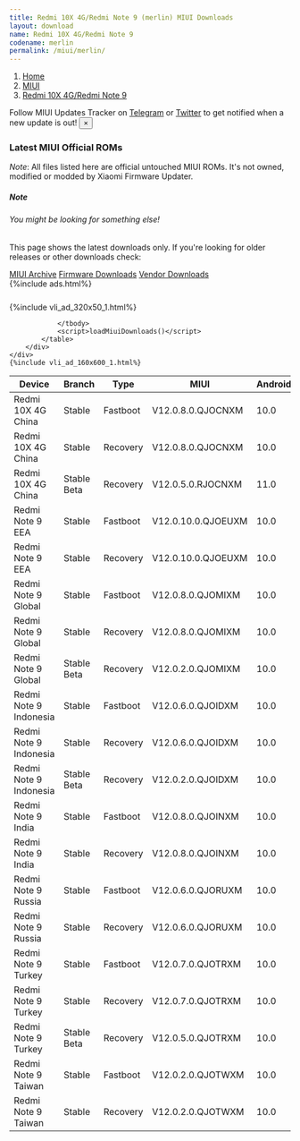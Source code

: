 ```yaml
---
title: Redmi 10X 4G/Redmi Note 9 (merlin) MIUI Downloads
layout: download
name: Redmi 10X 4G/Redmi Note 9
codename: merlin
permalink: /miui/merlin/
---
```

<nav aria-label="breadcrumb">
    <ol class="breadcrumb">
        <li class="breadcrumb-item"><a href="/">Home</a></li>
        <li class="breadcrumb-item"><a href="/miui/">MIUI</a></li>
        <li class="breadcrumb-item active" aria-current="page"><a href="/miui/merlin/">Redmi 10X 4G/Redmi Note 9</a></li>
    </ol>
</nav>
<div class="alert alert-primary alert-dismissible fade show" role="alert">
    Follow MIUI Updates Tracker on <a href="https://t.me/MIUIUpdatesTracker" class="alert-link">Telegram</a>
     or <a href="https://twitter.com/MiFwUpdater" class="alert-link">Twitter</a> to get notified when a new update is out!
    <button type="button" class="close" data-dismiss="alert" aria-label="Close">
        <span aria-hidden="true">&times;</span>
    </button>
</div>

### Latest MIUI Official ROMs
*Note*: All files listed here are official untouched MIUI ROMs. It's not owned, modified or modded by Xiaomi Firmware Updater.
<div class="card">
  <div class="card-body">
    <h5 class="card-title">Note</h5>
    <h6 class="card-subtitle mb-2 text-muted">You might be looking for something else!</h6>
    <p class="card-text">This page shows the latest downloads only.
     If you're looking for older releases or other downloads check:</p>
    <a href="/archive/miui/merlin/" class="card-link">MIUI Archive</a>
    <a href="/firmware/merlin/" class="card-link">Firmware Downloads</a>
    <a href="/vendor/merlin/" class="card-link">Vendor Downloads</a>
  </div>
</div>
{%include ads.html%}
<div class="row justify-content-center">
    <div class="col-10">
        <div class="table-responsive-md" style="margin-top: 25px;">
            {%include vli_ad_320x50_1.html%}
            <table id="miui" class="display dt-responsive nowrap compact table table-striped table-hover table-sm">
                <thead class="thead-dark">
                    <tr>
                        <th data-ref="device">Device</th>
                        <th data-ref="branch">Branch</th>
                        <th data-ref="type">Type</th>
                        <th data-ref="miui">MIUI</th>
                        <th data-ref="android">Android</th>
                        <th data-ref="size">Size</th>
                        <th data-ref="size">Date</th>
                        <th data-ref="link">Link</th>
                    </tr>
                </thead>
                <tbody>
                <tr><td>Redmi 10X 4G China</td><td>Stable</td><td>Fastboot</td><td>V12.0.8.0.QJOCNXM</td><td>10.0</td><td>3.3 GB</td><td>2021-01-06</td><td><a href="/miui/merlin/stable/V12.0.8.0.QJOCNXM/">Download</a></td></tr>
<tr><td>Redmi 10X 4G China</td><td>Stable</td><td>Recovery</td><td>V12.0.8.0.QJOCNXM</td><td>10.0</td><td>2.4 GB</td><td>2021-01-13</td><td><a href="/miui/merlin/stable/V12.0.8.0.QJOCNXM/">Download</a></td></tr>
<tr><td>Redmi 10X 4G China</td><td>Stable Beta</td><td>Recovery</td><td>V12.0.5.0.RJOCNXM</td><td>11.0</td><td>2.6 GB</td><td>2021-05-08</td><td><a href="/miui/merlin/stable beta/V12.0.5.0.RJOCNXM/">Download</a></td></tr>
<tr><td>Redmi Note 9 EEA</td><td>Stable</td><td>Fastboot</td><td>V12.0.10.0.QJOEUXM</td><td>10.0</td><td>4.4 GB</td><td>2021-04-13</td><td><a href="/miui/merlin/stable/V12.0.10.0.QJOEUXM/">Download</a></td></tr>
<tr><td>Redmi Note 9 EEA</td><td>Stable</td><td>Recovery</td><td>V12.0.10.0.QJOEUXM</td><td>10.0</td><td>2.1 GB</td><td>2021-05-11</td><td><a href="/miui/merlin/stable/V12.0.10.0.QJOEUXM/">Download</a></td></tr>
<tr><td>Redmi Note 9 Global</td><td>Stable</td><td>Fastboot</td><td>V12.0.8.0.QJOMIXM</td><td>10.0</td><td>4.5 GB</td><td>2021-05-17</td><td><a href="/miui/merlin/stable/V12.0.8.0.QJOMIXM/">Download</a></td></tr>
<tr><td>Redmi Note 9 Global</td><td>Stable</td><td>Recovery</td><td>V12.0.8.0.QJOMIXM</td><td>10.0</td><td>2.1 GB</td><td>2021-05-24</td><td><a href="/miui/merlin/stable/V12.0.8.0.QJOMIXM/">Download</a></td></tr>
<tr><td>Redmi Note 9 Global</td><td>Stable Beta</td><td>Recovery</td><td>V12.0.2.0.QJOMIXM</td><td>10.0</td><td>1.9 GB</td><td>2020-07-29</td><td><a href="/miui/merlin/stable beta/V12.0.2.0.QJOMIXM/">Download</a></td></tr>
<tr><td>Redmi Note 9 Indonesia</td><td>Stable</td><td>Fastboot</td><td>V12.0.6.0.QJOIDXM</td><td>10.0</td><td>3.9 GB</td><td>2021-05-14</td><td><a href="/miui/merlin/stable/V12.0.6.0.QJOIDXM/">Download</a></td></tr>
<tr><td>Redmi Note 9 Indonesia</td><td>Stable</td><td>Recovery</td><td>V12.0.6.0.QJOIDXM</td><td>10.0</td><td>2.1 GB</td><td>2021-05-20</td><td><a href="/miui/merlin/stable/V12.0.6.0.QJOIDXM/">Download</a></td></tr>
<tr><td>Redmi Note 9 Indonesia</td><td>Stable Beta</td><td>Recovery</td><td>V12.0.2.0.QJOIDXM</td><td>10.0</td><td>2.0 GB</td><td>2020-11-05</td><td><a href="/miui/merlin/stable beta/V12.0.2.0.QJOIDXM/">Download</a></td></tr>
<tr><td>Redmi Note 9 India</td><td>Stable</td><td>Fastboot</td><td>V12.0.8.0.QJOINXM</td><td>10.0</td><td>2.7 GB</td><td>2021-05-11</td><td><a href="/miui/merlin/stable/V12.0.8.0.QJOINXM/">Download</a></td></tr>
<tr><td>Redmi Note 9 India</td><td>Stable</td><td>Recovery</td><td>V12.0.8.0.QJOINXM</td><td>10.0</td><td>2.0 GB</td><td>2021-05-20</td><td><a href="/miui/merlin/stable/V12.0.8.0.QJOINXM/">Download</a></td></tr>
<tr><td>Redmi Note 9 Russia</td><td>Stable</td><td>Fastboot</td><td>V12.0.6.0.QJORUXM</td><td>10.0</td><td>3.9 GB</td><td>2021-03-18</td><td><a href="/miui/merlin/stable/V12.0.6.0.QJORUXM/">Download</a></td></tr>
<tr><td>Redmi Note 9 Russia</td><td>Stable</td><td>Recovery</td><td>V12.0.6.0.QJORUXM</td><td>10.0</td><td>2.1 GB</td><td>2021-03-23</td><td><a href="/miui/merlin/stable/V12.0.6.0.QJORUXM/">Download</a></td></tr>
<tr><td>Redmi Note 9 Turkey</td><td>Stable</td><td>Fastboot</td><td>V12.0.7.0.QJOTRXM</td><td>10.0</td><td>3.6 GB</td><td>2021-05-14</td><td><a href="/miui/merlin/stable/V12.0.7.0.QJOTRXM/">Download</a></td></tr>
<tr><td>Redmi Note 9 Turkey</td><td>Stable</td><td>Recovery</td><td>V12.0.7.0.QJOTRXM</td><td>10.0</td><td>2.1 GB</td><td>2021-05-22</td><td><a href="/miui/merlin/stable/V12.0.7.0.QJOTRXM/">Download</a></td></tr>
<tr><td>Redmi Note 9 Turkey</td><td>Stable Beta</td><td>Recovery</td><td>V12.0.5.0.QJOTRXM</td><td>10.0</td><td>2.1 GB</td><td>2021-03-06</td><td><a href="/miui/merlin/stable beta/V12.0.5.0.QJOTRXM/">Download</a></td></tr>
<tr><td>Redmi Note 9 Taiwan</td><td>Stable</td><td>Fastboot</td><td>V12.0.2.0.QJOTWXM</td><td>10.0</td><td>3.3 GB</td><td>2020-12-26</td><td><a href="/miui/merlin/stable/V12.0.2.0.QJOTWXM/">Download</a></td></tr>
<tr><td>Redmi Note 9 Taiwan</td><td>Stable</td><td>Recovery</td><td>V12.0.2.0.QJOTWXM</td><td>10.0</td><td>2.0 GB</td><td>2020-12-31</td><td><a href="/miui/merlin/stable/V12.0.2.0.QJOTWXM/">Download</a></td></tr>

                </tbody>
                <script>loadMiuiDownloads()</script>
            </table>
        </div>
    </div>
    {%include vli_ad_160x600_1.html%}
</div>
